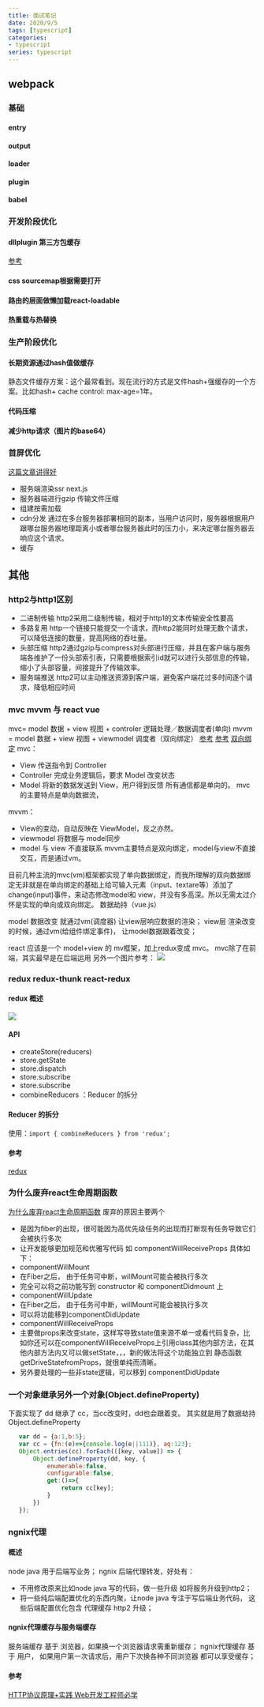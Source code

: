 ```yaml
---
title: 面试笔记
date: 2020/9/5
tags: [typescript]
categories: 
- typescript
series: typescript
---
```

## webpack
### 基础
#### entry
#### output
#### loader
#### plugin
#### babel
### 开发阶段优化
#### dllplugin 第三方包缓存
[参考](http://www.ddpool.cn/article/42654.html)
#### css sourcemap根据需要打开
#### 路由的层面做懒加载react-loadable
#### 热重载与热替换

### 生产阶段优化
#### 长期资源通过hash值做缓存
静态文件缓存方案：这个最常看到。现在流行的方式是文件hash+强缓存的一个方案。比如hash+ cache control: max-age=1年。
#### 代码压缩
#### 减少http请求（图片的base64）
### 首屏优化
[这篇文章讲得好](https://juejin.im/post/6844904009581461518)
- 服务端渲染ssr next.js
- 服务器端进行gzip 传输文件压缩
- 组建按需加载
- cdn分发
通过在多台服务器部署相同的副本，当用户访问时，服务器根据用户跟哪台服务器地理距离小或者哪台服务器此时的压力小，来决定哪台服务器去响应这个请求。
- 缓存

## 其他
### http2与http1区别
- 二进制传输
http2采用二级制传输，相对于http1的文本传输安全性要高
- 多路复用
http一个链接只能提交一个请求，而http2能同时处理无数个请求，可以降低连接的数量，提高网络的吞吐量。
- 头部压缩
http2通过gzip与compress对头部进行压缩，并且在客户端与服务端各维护了一份头部索引表，只需要根据索引id就可以进行头部信息的传输，缩小了头部容量，间接提升了传输效率。
- 服务端推送
http2可以主动推送资源到客户端，避免客户端花过多时间逐个请求，降低相应时间

### mvc mvvm 与 react vue
mvc= model 数据 + view 视图 + controler 逻辑处理／数据调度者(单向)
mvvm = model 数据 + view 视图 + viewmodel 调度者（双向绑定）
[参考](https://www.jianshu.com/p/220729f01a25)
[参考](https://www.bilibili.com/video/BV1Xf4y1m7x5?from=search&seid=14281577773722133844)
[双向绑定](https://segmentfault.com/a/1190000006599500)
mvc：
- View 传送指令到 Controller
- Controller 完成业务逻辑后，要求 Model 改变状态
- Model 将新的数据发送到 View，用户得到反馈
所有通信都是单向的。
mvc的主要特点是单向数据流，

mvvm：
- View的变动，自动反映在 ViewModel，反之亦然。
- viewmodel 将数据与 model同步
- model 与 view 不直接联系
mvvm主要特点是双向绑定，model与view不直接交互，而是通过vm。

目前几种主流的mvc(vm)框架都实现了单向数据绑定，而我所理解的双向数据绑定无非就是在单向绑定的基础上给可输入元素（input、textare等）添加了change(input)事件，来动态修改model和 view，并没有多高深。所以无需太过介怀是实现的单向或双向绑定。
数据劫持（vue.js）

model 数据改变 就通过vm(调度器) 让view层响应数据的渲染；
view层 渲染改变的时候，通过vm(给组件绑定事件)， 让model数据跟着改变；


react 应该是一个 model+view 的 mv框架，加上redux变成 mvc。
mvc除了在前端，其实最早是在后端运用
另外一个图片参考：
![](/image/git/mvvm.png)

### redux redux-thunk react-redux
#### redux 概述
![](/image/end/redux.jpg)
#### API
- createStore(reducers)
- store.getState
- store.dispatch
- store.subscribe
- store.subscribe
- combineReducers ：Reducer 的拆分
#### Reducer 的拆分
使用：`import { combineReducers } from 'redux';`
#### 参考
[redux](http://www.ruanyifeng.com/blog/2016/09/redux_tutorial_part_one_basic_usages.html)
### 为什么废弃react生命周期函数
[为什么废弃react生命周期函数](https://segmentfault.com/a/1190000021272657)
废弃的原因主要两个
- 是因为fiber的出现，很可能因为高优先级任务的出现而打断现有任务导致它们会被执行多次
- 让开发能够更加规范和优雅写代码 如 componentWillReceiveProps
具体如下：
- componentWillMount
 - 在Fiber之后， 由于任务可中断，willMount可能会被执行多次
 - 完全可以将之前功能写到 constructor 和 componentDidmount 上
- componentWillUpdate
 - 在Fiber之后， 由于任务可中断，willMount可能会被执行多次
 - 可以将功能移到componentDidUpdate
- componentWillReceiveProps
 - 主要做props来改变state，这样写导致state值来源不单一或看代码复杂，比如你还可以在componentWillReceiveProps上引用class其他内部方法，在其他内部方法内又可以做setState，，，新的做法将这个功能独立到 静态函数 getDriveStatefromProps，就很单纯而清晰。
 - 另外要处理的一些非state逻辑，可以移到 componentDidUpdate

 ### 一个对象继承另外一个对象(Object.defineProperty)
 下面实现了 dd 继承了 cc，当cc改变时，dd也会跟着变。
 其实就是用了数据劫持 Object.defineProperty
 ```js
    var dd = {a:1,b:5};
    var cc = {fn:(e)=>{console.log(e||111)}, aq:123};
    Object.entries(cc).forEach(([key, value]) => {
        Object.defineProperty(dd, key, {
            enumerable:false,
            configurable:false,
            get:()=>{
                return cc[key];
            }
        })
    });
 ```

 ### ngnix代理
 #### 概述
 node java 用于后端写业务；
 ngnix 后端代理转发，好处有：
 - 不用修改原来比如node java 写的代码，做一些升级 如将服务升级到http2；
 - 将一些纯后端配置优化的东西内聚，让node java 专注于写后端业务代码， 这些后端配置优化包含 代理缓存 http2 升级；
 
 #### ngnix代理缓存与服务端缓存
 服务端缓存 基于 浏览器，如果换一个浏览器请求需重新缓存；
 ngnix代理缓存 基于 用户， 如果用户第一次请求后，用户下次换各种不同浏览器 都可以享受缓存；
 #### 参考
 [HTTP协议原理+实践 Web开发工程师必学]()


















